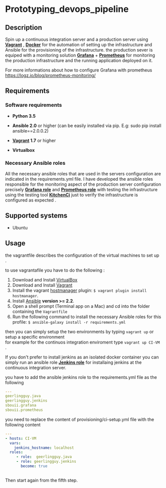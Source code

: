 # Prototyping_devops_pipeline
## Description

Spin up a continuous integration server and a production server using **[Vagrant](https://www.vagrantup.com/)** , **[Docker](https://www.docker.com/what-docker/)** for the automation of setting up the infrastructure and Ansible for the provisioning of the infrastructure.
the production sever is equiped with a monitoring solution  **[Grafana](https://grafana.com/)** + **[Prometheus](https://prometheus.io/)** for monitoring the production infrastructure and the running application deployed on it.

For more informations about how to configure Grafana with prometheus https://logz.io/blog/prometheus-monitoring/

## Requirements
### Software requirements

- **Python 3.5**

- **Ansible 2.0** or higher (can be easily installed via pip. E.g: sudo pip install ansible==2.0.0.2)

- **[Vagrant](https://www.vagrantup.com/) 1.7** or higher 

- **Virtualbox**
### Necessary Ansible roles

All the necessary ansible roles that are used in the servers configuration are indicated in the requirements.yml file.
I have developed the ansible roles responsible for the monitoring aspect of the production server configuration precisely
**[Grafana role](https://github.com/sbouii/Grafana_ansible_role)** and  **[Prometheus role](https://github.com/sbouii/Prometheus_ansible_role)** with testing the infrastructure using the testing tool **[KitchenCi](http://kitchen.ci/)** just to verify the infrastructure is configured as expected .

## Supported systems

- Ubuntu

## Usage 

the vagrantfile describes the configuration of the virtual machines to set up .

to use vagrantafile you have to do the following :

1. Download and Install [VirtualBox](https://www.virtualbox.org/wiki/Downloads)
2. Download and Install [Vagrant](https://www.vagrantup.com/downloads.html)
3. Install the vagrant [hostmanager](https://github.com/smdahlen/vagrant-hostmanager) plugin: `$ vagrant plugin install hostmanager`.
4. Install [Ansible](http://docs.ansible.com/intro_installation.html) **version >= 2.2**.
5. Open a shell prompt (Terminal app on a Mac) and cd into the folder containing the `Vagrantfile`
6. Run the following command to install the necessary Ansible roles for this profile: `$ ansible-galaxy install -r requirements.yml`

then you can simply setup the two environments by typing `vagrant up` or setup a specific environment  
for example for the continuos integration enviroment type `vagrant up CI-VM `.

If you don't prefer to install jenkins as an isolated docker container you can simply run an ansible role **[Jenkins role](https://github.com/sbouii/Jenkins_ansible_role)** for installaing jenkins at the continuous integration server.

you have to add the ansible jenkins role to the requirements.yml file as the following
```yaml
---
geerlingguy.java
geerlingguy.jenkins
sbouii.grafana
sbouii.prometheus

```

you need to replace the content of provisioning/ci-setup.yml file with the following content

```yaml
---
- hosts: CI-VM
  vars:
    jenkins_hostname: localhost
  roles: 
     - role:  geerlingguy.java
     - role: geerlingguy.jenkins
       become: true
       
```
Then start again from the fifth step.

